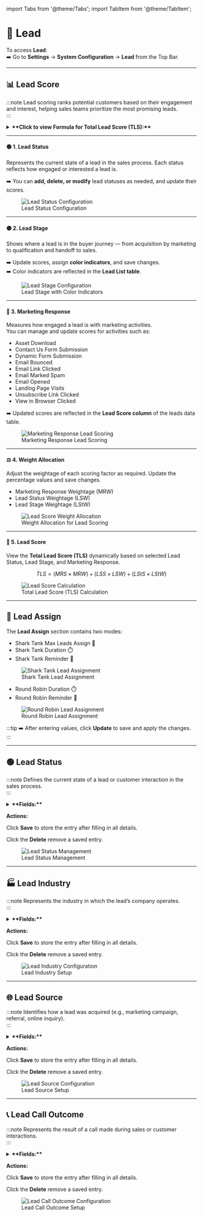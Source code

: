 import Tabs from '@theme/Tabs';
import TabItem from '@theme/TabItem';

# 🧲 **Lead**

To access **Lead**:  
➡️ Go to **Settings** → **System Configuration** → **Lead** from the Top Bar.

---

## 📊 Lead Score

:::note
Lead scoring ranks potential customers based on their engagement and interest, helping sales teams prioritize the most promising leads.  
:::

<details>
<summary><strong>**Click to view Formula for Total Lead Score (TLS):**</strong></summary>
<p>
TLS = (MRS × MRW) + (LSS × LSW) + (LStS × LStW)

Where:

- **MRS** – Marketing Response Score
- **MRW** – Marketing Response Weightage
- **LSS** – Lead Status Score
- **LSW** – Lead Status Weightage
- **LStS** – Lead Stage Score
- **LStW** – Lead Stage Weightage
</p>
</details>

---

#### 🟢 **1. Lead Status**

Represents the current state of a lead in the sales process. Each status reflects how engaged or interested a lead is.

➡️ You can **add, delete, or modify** lead statuses as needed, and update their scores.

<figure>
  <img src="/media/system-configuration/lead/lead-score-status.png" alt="Lead Status Configuration" />
  <figcaption>Lead Status Configuration</figcaption>
</figure>

---

#### 🟣 **2. Lead Stage**

Shows where a lead is in the buyer journey — from acquisition by marketing to qualification and handoff to sales.

➡️ Update scores, assign **color indicators**, and save changes.  
➡️ Color indicators are reflected in the **Lead List table**.

<figure>
  <img src="/media/system-configuration/lead/lead-stage.png" alt="Lead Stage Configuration" />
  <figcaption>Lead Stage with Color Indicators</figcaption>
</figure>

---

#### 📧 **3. Marketing Response**

Measures how engaged a lead is with marketing activities.  
You can manage and update scores for activities such as:

- Asset Download
- Contact Us Form Submission
- Dynamic Form Submission
- Email Bounced
- Email Link Clicked
- Email Marked Spam
- Email Opened
- Landing Page Visits
- Unsubscribe Link Clicked
- View in Browser Clicked

➡️ Updated scores are reflected in the **Lead Score column** of the leads data table.

<figure>
  <img src="/media/system-configuration/lead/marketing-response.png" alt="Marketing Response Lead Scoring" />
  <figcaption>Marketing Response Lead Scoring</figcaption>
</figure>

---

#### ⚖️ 4. Weight Allocation

Adjust the weightage of each scoring factor as required. Update the percentage values and save changes.

- Marketing Response Weightage (MRW)
- Lead Status Weightage (LSW)
- Lead Stage Weightage (LStW)

<figure>
  <img src="/media/system-configuration/lead/weightage-allocation.png" alt="Lead Score Weight Allocation" />
  <figcaption>Weight Allocation for Lead Scoring</figcaption>
</figure>

---

#### 🧮 5. Lead Score

View the **Total Lead Score (TLS)** dynamically based on selected Lead Status, Lead Stage, and Marketing Response.

$$
TLS = (MRS \times MRW) + (LSS \times LSW) + (LStS \times LStW)
$$

<figure>
  <img src="/media/system-configuration/lead/lead-score.png" alt="Lead Score Calculation" />
  <figcaption>Total Lead Score (TLS) Calculation</figcaption>
</figure>

---

## 👥 Lead Assign

The **Lead Assign** section contains two modes:

<Tabs>
  <TabItem value="shark-tank" label="🦈 Shark Tank" default>
    <ul>
      <li>Shark Tank Max Leads Assign 📌</li>
      <li>Shark Tank Duration ⏱️</li>
      <li>Shark Tank Reminder 🔔</li>
    </ul>
    <figure>
      <img src="/media/system-configuration/lead/shark-tank.png" alt="Shark Tank Lead Assignment" />
      <figcaption>Shark Tank Lead Assignment</figcaption>
    </figure>
  </TabItem>

  <TabItem value="round-robin" label="🔄 Round Robin">
    <ul>
      <li>Round Robin Duration ⏱️</li>
      <li>Round Robin Reminder 🔔</li>
    </ul>
    <figure>
      <img src="/media/system-configuration/lead/round-robin.png" alt="Round Robin Lead Assignment" />
      <figcaption>Round Robin Lead Assignment</figcaption>
    </figure>
  </TabItem>
</Tabs>

:::tip
➡️ After entering values, click **Update** to save and apply the changes.
:::

---

## 🟢 Lead Status

:::note
Defines the current state of a lead or customer interaction in the sales process.  
:::

<details>
<summary><strong>**Fields:**</strong></summary> 
<p>
- **Name** – Title of the lead status  
- **Score** – Numeric value indicating priority/quality  
- **Colour** – Visual indicator for quick identification  
- **Description** – Explanation of the status meaning  
- **Active/Archive (Toggle)** – Mark as active or archive  
</p>
</details>

**Actions:**

<Tabs>
  <TabItem value="save" label="💾 Save" default>
    <p>Click <strong>Save</strong> to store the entry after filling in all details.</p>
  </TabItem>

  <TabItem value="delete" label="🗑️ Delete">
    <p>Click the <strong>Delete</strong> remove a saved entry.</p>
  </TabItem>
</Tabs>

<figure>
  <img src="/media/system-configuration/lead/lead-status.png" alt="Lead Status Management" />
  <figcaption>Lead Status Management</figcaption>
</figure>

---

## 🏭 Lead Industry

:::note
Represents the industry in which the lead’s company operates.  
:::

<details>
<summary><strong>**Fields:**</strong></summary> 
<p> 
- **Name** – Industry label  
</p>
</details>

**Actions:**

<Tabs>
  <TabItem value="save" label="💾 Save" default>
    <p>Click <strong>Save</strong> to store the entry after filling in all details.</p>
  </TabItem>

  <TabItem value="delete" label="🗑️ Delete">
    <p>Click the <strong>Delete</strong> remove a saved entry.</p>
  </TabItem>
</Tabs>

<figure>
  <img src="/media/system-configuration/lead/lead-industry.png" alt="Lead Industry Configuration" />
  <figcaption>Lead Industry Setup</figcaption>
</figure>

---

## 🌐 Lead Source

:::note
Identifies how a lead was acquired (e.g., marketing campaign, referral, online inquiry).  
:::

<details>
<summary><strong>**Fields:** </strong></summary> 
<p>
- **Name** – Source label  
</p>
</details>

**Actions:**

<Tabs>
  <TabItem value="save" label="💾 Save" default>
    <p>Click <strong>Save</strong> to store the entry after filling in all details.</p>
  </TabItem>

  <TabItem value="delete" label="🗑️ Delete">
    <p>Click the <strong>Delete</strong> remove a saved entry.</p>
  </TabItem>
</Tabs>

<figure>
  <img src="/media/system-configuration/lead/lead-source.png" alt="Lead Source Configuration" />
  <figcaption>Lead Source Setup</figcaption>
</figure>

---

## 📞 Lead Call Outcome

:::note
Represents the result of a call made during sales or customer interactions.  
:::

<details>
<summary><strong>**Fields:**</strong></summary>  
<p>
- **Name** – Call outcome label  
- **Colour** – Visual indicator for quick identification  
- **Description** – Explanation of the outcome  
</p>
</details>

**Actions:**

<Tabs>
  <TabItem value="save" label="💾 Save" default>
    <p>Click <strong>Save</strong> to store the entry after filling in all details.</p>
  </TabItem>

  <TabItem value="delete" label="🗑️ Delete">
    <p>Click the <strong>Delete</strong> remove a saved entry.</p>
  </TabItem>
</Tabs>

<figure>
  <img src="/media/system-configuration/lead/lead-call-outcome.png" alt="Lead Call Outcome Configuration" />
  <figcaption>Lead Call Outcome Setup</figcaption>
</figure>
